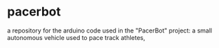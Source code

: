 # pacerbot
a repository for the arduino code used in the "PacerBot" project: a small autonomous vehicle used to pace track athletes,
